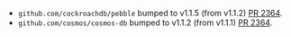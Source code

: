 * `github.com/cockroachdb/pebble` bumped to v1.1.5 (from v1.1.2) [PR 2364](https://github.com/provenance-io/provenance/pull/2364).
* `github.com/cosmos/cosmos-db` bumped to v1.1.2 (from v1.1.1) [PR 2364](https://github.com/provenance-io/provenance/pull/2364).
